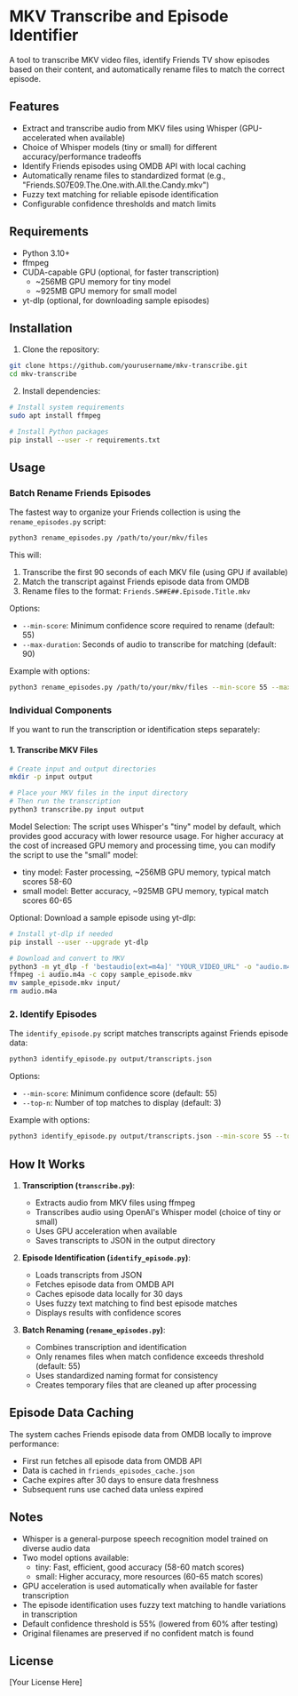 # MKV Transcribe and Episode Identifier

A tool to transcribe MKV video files, identify Friends TV show episodes based on their content, and automatically rename files to match the correct episode.

## Features

- Extract and transcribe audio from MKV files using Whisper (GPU-accelerated when available)
- Choice of Whisper models (tiny or small) for different accuracy/performance tradeoffs
- Identify Friends episodes using OMDB API with local caching
- Automatically rename files to standardized format (e.g., "Friends.S07E09.The.One.with.All.the.Candy.mkv")
- Fuzzy text matching for reliable episode identification
- Configurable confidence thresholds and match limits

## Requirements

- Python 3.10+
- ffmpeg
- CUDA-capable GPU (optional, for faster transcription)
  - ~256MB GPU memory for tiny model
  - ~925MB GPU memory for small model
- yt-dlp (optional, for downloading sample episodes)

## Installation

1. Clone the repository:
```bash
git clone https://github.com/yourusername/mkv-transcribe.git
cd mkv-transcribe
```

2. Install dependencies:
```bash
# Install system requirements
sudo apt install ffmpeg

# Install Python packages
pip install --user -r requirements.txt
```

## Usage

### Batch Rename Friends Episodes

The fastest way to organize your Friends collection is using the `rename_episodes.py` script:

```bash
python3 rename_episodes.py /path/to/your/mkv/files
```

This will:
1. Transcribe the first 90 seconds of each MKV file (using GPU if available)
2. Match the transcript against Friends episode data from OMDB
3. Rename files to the format: `Friends.S##E##.Episode.Title.mkv`

Options:
- `--min-score`: Minimum confidence score required to rename (default: 55)
- `--max-duration`: Seconds of audio to transcribe for matching (default: 90)

Example with options:
```bash
python3 rename_episodes.py /path/to/your/mkv/files --min-score 55 --max-duration 120
```

### Individual Components

If you want to run the transcription or identification steps separately:

#### 1. Transcribe MKV Files

```bash
# Create input and output directories
mkdir -p input output

# Place your MKV files in the input directory
# Then run the transcription
python3 transcribe.py input output
```

Model Selection:
The script uses Whisper's "tiny" model by default, which provides good accuracy with lower resource usage. For higher accuracy at the cost of increased GPU memory and processing time, you can modify the script to use the "small" model:

- tiny model: Faster processing, ~256MB GPU memory, typical match scores 58-60
- small model: Better accuracy, ~925MB GPU memory, typical match scores 60-65

Optional: Download a sample episode using yt-dlp:
```bash
# Install yt-dlp if needed
pip install --user --upgrade yt-dlp

# Download and convert to MKV
python3 -m yt_dlp -f 'bestaudio[ext=m4a]' "YOUR_VIDEO_URL" -o "audio.m4a"
ffmpeg -i audio.m4a -c copy sample_episode.mkv
mv sample_episode.mkv input/
rm audio.m4a
```

### 2. Identify Episodes

The `identify_episode.py` script matches transcripts against Friends episode data:

```bash
python3 identify_episode.py output/transcripts.json
```

Options:
- `--min-score`: Minimum confidence score (default: 55)
- `--top-n`: Number of top matches to display (default: 3)

Example with options:
```bash
python3 identify_episode.py output/transcripts.json --min-score 55 --top-n 5
```

## How It Works

1. **Transcription (`transcribe.py`)**:
   - Extracts audio from MKV files using ffmpeg
   - Transcribes audio using OpenAI's Whisper model (choice of tiny or small)
   - Uses GPU acceleration when available
   - Saves transcripts to JSON in the output directory

2. **Episode Identification (`identify_episode.py`)**:
   - Loads transcripts from JSON
   - Fetches episode data from OMDB API
   - Caches episode data locally for 30 days
   - Uses fuzzy text matching to find best episode matches
   - Displays results with confidence scores

3. **Batch Renaming (`rename_episodes.py`)**:
   - Combines transcription and identification
   - Only renames files when match confidence exceeds threshold (default: 55)
   - Uses standardized naming format for consistency
   - Creates temporary files that are cleaned up after processing

## Episode Data Caching

The system caches Friends episode data from OMDB locally to improve performance:

- First run fetches all episode data from OMDB API
- Data is cached in `friends_episodes_cache.json`
- Cache expires after 30 days to ensure data freshness
- Subsequent runs use cached data unless expired

## Notes

- Whisper is a general-purpose speech recognition model trained on diverse audio data
- Two model options available:
  - tiny: Fast, efficient, good accuracy (58-60 match scores)
  - small: Higher accuracy, more resources (60-65 match scores)
- GPU acceleration is used automatically when available for faster transcription
- The episode identification uses fuzzy text matching to handle variations in transcription
- Default confidence threshold is 55% (lowered from 60% after testing)
- Original filenames are preserved if no confident match is found

## License

[Your License Here]
